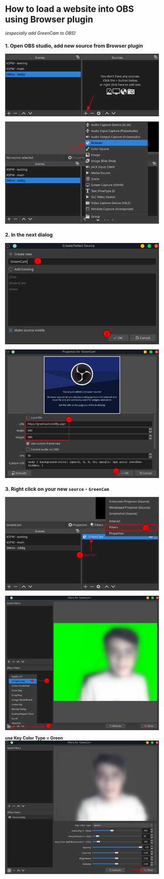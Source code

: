 # How to load a website into OBS using Browser plugin
_(especially add GreenCam to OBS)_

### 1. Open OBS studio, add new source from Browser plugin

![Source Panel](./images/obs01.png)

![Source Panel](./images/obs02.png)

### 2. In the next dialog

![Browser Plugin](./images/obs03.png)

![Browser Plugin](./images/obs04.png)

### 3. Right click on your new `source` - `GreenCam`

![Filter Chroma Key](./images/obs05.png)

![Filter Chroma Key](./images/obs06.png)

**use Key Color Type = Green**
![Filter Chroma Key](./images/obs07.png)
